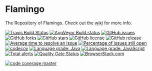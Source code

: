 Flamingo
========

The Repository of Flamingo.
Check out the [wiki](https://github.com/flamingo-geocms/flamingo/wiki) for more info.


[![Travis Build Status](https://travis-ci.org/flamingo-geocms/flamingo.svg?branch=master)](https://travis-ci.org/flamingo-geocms/flamingo)
[![AppVeyor Build status](https://ci.appveyor.com/api/projects/status/msxqhcpp8f0bjixk/branch/master?svg=true)](https://ci.appveyor.com/project/mtoonen/flamingo-e1jns/branch/master)
[![GitHub issues](https://img.shields.io/github/issues/flamingo-geocms/flamingo.svg)](https://github.com/flamingo-geocms/flamingo/issues)
[![GitHub forks](https://img.shields.io/github/forks/flamingo-geocms/flamingo.svg)](https://github.com/flamingo-geocms/flamingo/network)
[![GitHub stars](https://img.shields.io/github/stars/flamingo-geocms/flamingo.svg)](https://github.com/flamingo-geocms/flamingo/stargazers)
[![GitHub license](https://img.shields.io/badge/license-AGPLv3-blue.svg)](https://raw.githubusercontent.com/flamingo-geocms/flamingo/master/LICENSE.txt)
[![GitHub release](https://img.shields.io/github/release/flamingo-geocms/flamingo.svg?maxAge=2592000)]()
[![Average time to resolve an issue](http://isitmaintained.com/badge/resolution/flamingo-geocms/flamingo.svg)](http://isitmaintained.com/project/flamingo-geocms/flamingo "Average time to resolve an issue")
[![Percentage of issues still open](http://isitmaintained.com/badge/open/flamingo-geocms/flamingo.svg)](http://isitmaintained.com/project/flamingo-geocms/flamingo "Percentage of issues still open")
[![codecov](https://codecov.io/gh/flamingo-geocms/flamingo/branch/master/graph/badge.svg)](https://codecov.io/gh/flamingo-geocms/flamingo)
[![Language grade: Java](https://img.shields.io/lgtm/grade/java/g/flamingo-geocms/flamingo.svg?logo=lgtm&logoWidth=18)](https://lgtm.com/projects/g/flamingo-geocms/flamingo/context:java)
[![Language grade: JavaScript](https://img.shields.io/lgtm/grade/javascript/g/flamingo-geocms/flamingo.svg?logo=lgtm&logoWidth=18)](https://lgtm.com/projects/g/flamingo-geocms/flamingo/context:javascript)
[![Total alerts](https://img.shields.io/lgtm/alerts/g/flamingo-geocms/flamingo.svg?logo=lgtm&logoWidth=18)](https://lgtm.com/projects/g/flamingo-geocms/flamingo/alerts/)
[![Quality Gate Status](https://sonarcloud.io/api/project_badges/measure?project=flamingo-geocms_flamingo&metric=alert_status)](https://sonarcloud.io/dashboard?id=flamingo-geocms_flamingo)
[![BrowserStack.com](http://files.b3p.nl/flamingo/bs.png)]()

[![code coverage master](https://codecov.io/gh/flamingo-geocms/flamingo/branch/master/graphs/sunburst.svg)](https://codecov.io/gh/flamingo-geocms/flamingo/branch/master)
